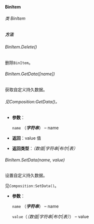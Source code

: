 #### BinItem

###### 类 BinItem

##### 方法

###### BinItem.Delete()

删除`BinItem`。

###### BinItem.GetData(\[*name*])

获取自定义持久数据。

###### 见Composition:GetData()。

- <b>参数</b>：

  `name` （***字符串***） – name
  
- <b>返回</b>：value 值

- <b>返回类型</b>：*（数值|字符串|布尔|表）*

###### BinItem.SetData(*name*, *value*)

设置自定义持久数据。

见`Composition:SetData()`。

- <b>参数</b>：

  `name` （***字符串***） – name

  `value`（*（数值|字符串|布尔|表）*） – value